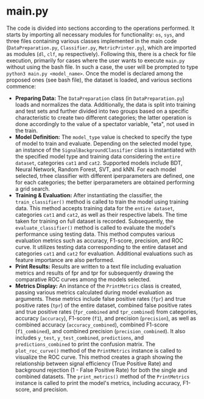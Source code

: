 # main.py

The code is divided into sections according to the operations performed. It starts by importing all necessary modules for functionality: `os`, `sys`, and three files containing various classes implemented in the main code (`DataPreparation.py`, `Classifier.py`, `MetricPrinter.py`), which are imported as modules (`dl`, `clf`, `mp` respectively). Following this, there is a check for file execution, primarily for cases where the user wants to execute `main.py` without using the bash file. In such a case, the user will be prompted to type `python3 main.py <model_name>`. Once the model is declared among the proposed ones (see bash file), the dataset is loaded, and various sections commence:

- **Preparing Data:** The `DataPreparation` class (in `DataPreparation.py`) loads and normalizes the data. Additionally, the data is split into training and test sets and further divided into two groups based on a specific characteristic to create two different categories; the latter operation is done accordingly to the value of a spectator variable, "eta", not used in the train.
- **Model Definition:** The `model_type` value is checked to specify the type of model to train and evaluate. Depending on the selected model type, an instance of the `SignalBackgroundClassifier` class is instantiated with the specified model type and training data considering the `entire dataset`, categories `cat1` and `cat2`. Supported models include BDT, Neural Network, Random Forest, SVT, and kNN. For each model selected, trhee classifier with different iperparameters are defined, one for each categories; the better iperparameters are obtained performing a grid search.
- **Training & Evaluation:** After instantiating the classifier, the `train_classifier()` method is called to train the model using training data. This method accepts training data for the `entire dataset`, categories `cat1` and `cat2`, as well as their respective labels. The time taken for training on full dataset is recorded. Subsequently, the `evaluate_classifier()` method is called to evaluate the model's performance using testing data. This method computes various evaluation metrics such as accuracy, F1-score, precision, and ROC curve. It utilizes testing data corresponding to the entire dataset and categories `cat1` and `cat2` for evaluation. Additional evaluations such as feature importance are also performed.
 - **Print Results:** Results are written to a text file including evaluation metrics and results of fpr and tpr for subsequently drawing the comparative ROC curves among the models selected.
- **Metrics Display:** An instance of the `PrintMetrics` class is created, passing various metrics calculated during model evaluation as arguments. These metrics include false positive rates (`fpr`) and true positive rates (`tpr`) of the entire dataset, combined false positive rates and true positive rates (`fpr_combined` and `tpr_combined`) from categories, accuracy (`accuracy`), F1-score (`f1`), and precision (`precision`), as well as combined accuracy (`accuracy_combined`), combined F1-score (`f1_combined`), and combined precision (`precision_combined`). It also includes `y_test`, `y_test_combined`, `predictions`, and `predictions_combined` to print the confusion matrix. The `plot_roc_curve()` method of the `PrintMetrics` instance is called to visualize the ROC curve. This method creates a graph showing the relationship between signal efficiency (True Positive Rate) and background rejection (1 - False Positive Rate) for both the single and combined datasets. The `print_metrics()` method of the `PrintMetrics` instance is called to print the model's metrics, including accuracy, F1-score, and precision.
